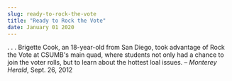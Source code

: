 ```yaml
---
slug: ready-to-rock-the-vote
title: "Ready to Rock the Vote"
date: January 01 2020
---
```


<p>. . . Brigette Cook, an 18-year-old from San Diego, took advantage of Rock the Vote at CSUMB's main quad, where students not only had a chance to join the voter rolls, but to learn about the hottest loal issues. – <em>Monterey Herald</em>, Sept. 26, 2012 
</p>
